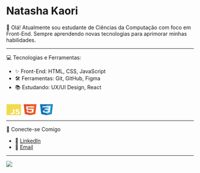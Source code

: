 # Natasha Kaori

👋 Olá! Atualmente sou estudante de Ciências da Computação com foco em Front-End. Sempre aprendendo novas tecnologias para aprimorar minhas habilidades.

<hr>

💻 Tecnologias e Ferramentas:

- ✨ Front-End: HTML, CSS, JavaScript
- 🛠️ Ferramentas: Git, GitHub, Figma
- 📚 Estudando: UX/UI Design, React

<div style="display: inline_block"><br>
  <img align="center" alt="kaori-Js" height="30" width="40" src="https://raw.githubusercontent.com/devicons/devicon/master/icons/javascript/javascript-plain.svg">
  <img align="center" alt="kaori-HTML" height="30" width="40" src="https://raw.githubusercontent.com/devicons/devicon/master/icons/html5/html5-original.svg">
  <img align="center" alt="kaori-CSS" height="30" width="40" src="https://raw.githubusercontent.com/devicons/devicon/master/icons/css3/css3-original.svg">
</div>

<hr>

👥 Conecte-se Comigo

- 🔗 [LinkedIn](www.linkedin.com/in/natasha-yonamine)
- 📧 [Email](mailto:natashayonamine@gmail.com)

<hr>

![](https://github-readme-stats.vercel.app/api?username=natashayasu&theme=radical&hide_border=false&include_all_commits=true&count_private=true)<br/>
